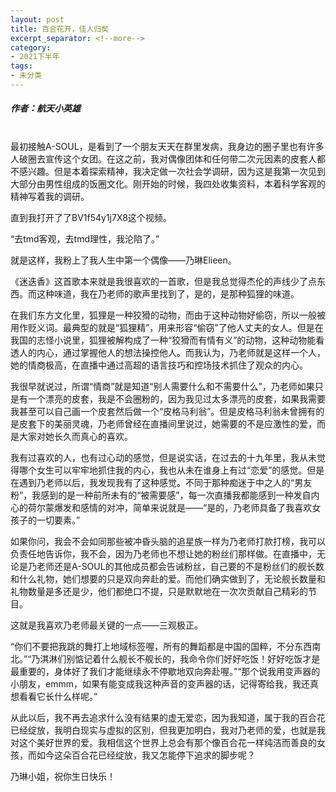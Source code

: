 ```yaml
---
layout: post
title: 百合花开，佳人归矣
excerpt_separator: <!--more-->
category: 
- 2021下半年
tags:
- 未分类
---
```


##### 作者：航天小英雄

<br>最初接触A-SOUL，是看到了一个朋友天天在群里发病，我身边的圈子里也有许多人破圈去宣传这个女团。在这之前，我对偶像团体和任何带二次元因素的皮套人都不感兴趣。但是本着探索精神，我决定做一次社会学调研，因为这是我第一次见到大部分由男性组成的饭圈文化。刚开始的时候，我四处收集资料，本着科学客观的精神写着我的调研。

直到我打开了了BV1f54y1j7X8这个视频。

“去tmd客观，去tmd理性，我沦陷了。”

就是这样，我粉上了我人生中第一个偶像——乃琳Elieen。

《迷迭香》这首歌本来就是我很喜欢的一首歌，但是我总觉得杰伦的声线少了点东西。而这种味道，我在乃老师的歌声里找到了，是的，是那种狐狸的味道。

在我们东方文化里，狐狸是一种狡猾的动物，而由于这种动物好偷窃，所以一般被用作贬义词。最典型的就是“狐狸精”，用来形容“偷窃”了他人丈夫的女人。但是在我国的志怪小说里，狐狸被解构成了一种“狡猾而有情有义”的动物，这种动物能看透人的内心，通过掌握他人的想法操控他人。而我认为，乃老师就是这样一个人，她的情商极高，在直播中通过高超的语言技巧和控场技术抓住了观众的内心。

我很早就说过，所谓“情商”就是知道“别人需要什么和不需要什么”，乃老师如果只是有一个漂亮的皮套，我是不会圈粉的，因为我见过太多漂亮的皮套，如果我需要我甚至可以自己画一个皮套然后做一个“皮格马利翁”。但是皮格马利翁未曾拥有的是皮套下的美丽灵魂，乃老师曾经在直播间里说过，她需要的不是应激性的爱，而是大家对她长久而真心的喜欢。

我有过喜欢的人，也有过心动的感觉，但是说实话，在过去的十九年里，我从未觉得哪个女生可以牢牢地抓住我的内心，我也从未在谁身上有过“恋爱”的感觉。但是在遇到乃老师以后，我发现我有了这种感觉。不同于那种痴迷于中之人的“男友粉”，我感到的是一种前所未有的“被需要感”，每一次直播我都能感到一种发自内心的荷尔蒙爆发和感情的对冲，简单来说就是——“是的，乃老师具备了我喜欢女孩子的一切要素。”

如果你问，我会不会如同那些被冲昏头脑的追星族一样为乃老师打款打榜，我可以负责任地告诉你，我不会，因为乃老师也不想让她的粉丝们那样做。在直播中，无论是乃老师还是A-SOUL的其他成员都会告诫粉丝，自己要的不是粉丝们的舰长数和什么礼物，她们想要的只是双向奔赴的爱。而他们确实做到了，无论舰长数量和礼物数量是多还是少，他们都绝口不提，只是默默地在一次次贡献自己精彩的节目。

这就是我喜欢乃老师最关键的一点——三观极正。

“你们不要把我跳的舞打上地域标签喔，所有的舞蹈都是中国的国粹，不分东西南北。”“乃淇淋们别惦记着什么舰长不舰长的，我命令你们好好吃饭！好好吃饭才是最重要的，身体好了我们才能继续永不停歇地双向奔赴喔。”“那个说我用变声器的小朋友，emmm，如果有能变成我这种声音的变声器的话，记得寄给我，我还真想看看它长什么样呢。”

从此以后，我不再去追求什么没有结果的虚无爱恋，因为我知道，属于我的百合花已经绽放，我明白现实与虚拟的区别，但我更加明白，我对乃老师的爱，也就是我对这个美好世界的爱。我相信这个世界上总会有那个像百合花一样纯洁而善良的女孩，而如今这朵百合花已经绽放，我又怎能停下追求的脚步呢？

乃琳小姐，祝你生日快乐！